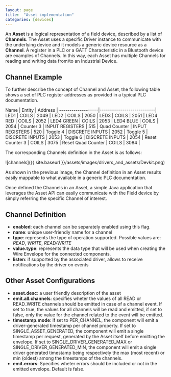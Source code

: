 ```yaml
---
layout: page
title:  "Asset implementation"
categories: [devices]
---
```


An **Asset** is a logical representation of a field device, described by a list of **Channels**. The Asset uses a specific Driver instance to communicate with the underlying device and it models a generic device resource as a **Channel**. A register in a PLC or a GATT Characteristic in a Bluetooth device are examples of Channels. In this way, each Asset has multiple Channels for reading and writing data from/to an Industrial Device.

## Channel Example
To further describe the concept of Channel and Asset, the following table shows a set of PLC register addresses as provided in a typical PLC documentation.

Name               | Entity          | Address |
-------------------|---------------------------|
LED1               | COILS           | 2049    |
LED2               | COILS           | 2050    |
LED3               | COILS           | 2051    |
LED4 RED           | COILS           | 2052    |
LED4 GREEN         | COILS           | 2053    |
LED4 BLUE          | COILS           | 2054    |
Counter 3          | INPUT REGISTERS | 515     |
Quad Counter       | INPUT REGISTERS | 520     |
Toggle 4           | DISCRETE INPUTS | 2052    |
Toggle 5           | DISCRETE INPUTS | 2053    |
Toggle 6           | DISCRETE INPUTS | 2054    |
Reset Counter 3    | COILS           | 3075    |
Reset Quad Counter | COILS           | 3084    |

The corresponding Channels definition in the Asset is as follows:

![channels]({{ site.baseurl }}/assets/images/drivers_and_assets/Devkit.png)

As shown in the previous image, the Channel definition in an Asset results easily mappable to what available in a generic PLC documentation. 

Once defined the Channels in an Asset, a simple Java application that leverages the Asset API can easily communicate with the Field device by simply referring the specific Channel of interest.

## Channel Definition
- **enabled**: each channel can be separately enabled using this flag.
- **name**: unique user-friendly name for a channel
- **type**: represents the type of operation supported. Possible values are: _READ_, _WRITE_, _READ/WRITE_
- **value.type**: represents the data type that will be used when creating the Wire Envelope for the connected components.
- **listen**: if supported by the associated driver, allows to receive notifications by the driver on events

## Other Asset Configurations
- **asset.desc**: a user friendly description of the asset
- **emit.all.channels**: specifies wheter the values of all READ or READ_WRITE channels should be emitted in case of a channel event. If set to true, the values for all channels will be read and emitted, if set to false, only the value for the channel related to the event will be emitted.
- **timestamp.mode**: if set to PER_CHANNEL, the component will emit a driver-generated timestamp per channel property. If set to SINGLE_ASSET_GENERATED, the component will emit a single timestamp per request, generated by the Asset itself before emitting the envelope. If set to SINGLE_DRIVER_GENERATED_MAX or SINGLE_DRIVER_GENERATED_MIN, the component will emit a single driver generated timestamp being respectively the max (most recent) or min (oldest) among the timestamps of the channels.
- **emit.errors**: Specifies wheter errors should be included or not in the emitted envelope. Default is false.
